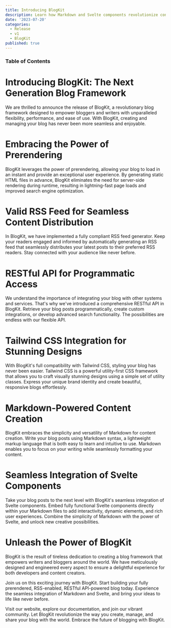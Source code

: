 ```yaml
---
title: Introducing BlogKit
description: Learn how Markdown and Svelte components revolutionize content creation.
date: '2023-07-20'
categories:
  - Release
  - v1
  - BlogKit
published: true
---
```


### Table of Contents

# Introducing BlogKit: The Next Generation Blog Framework
We are thrilled to announce the release of BlogKit, a revolutionary blog framework designed to empower bloggers and writers with unparalleled flexibility, performance, and ease of use. With BlogKit, creating and managing your blog has never been more seamless and enjoyable.

# Embracing the Power of Prerendering
BlogKit leverages the power of prerendering, allowing your blog to load in an instant and provide an exceptional user experience. By generating static HTML files in advance, BlogKit eliminates the need for server-side rendering during runtime, resulting in lightning-fast page loads and improved search engine optimization.

# Valid RSS Feed for Seamless Content Distribution
In BlogKit, we have implemented a fully compliant RSS feed generator. Keep your readers engaged and informed by automatically generating an RSS feed that seamlessly distributes your latest posts to their preferred RSS readers. Stay connected with your audience like never before.

# RESTful API for Programmatic Access
We understand the importance of integrating your blog with other systems and services. That's why we've introduced a comprehensive RESTful API in BlogKit. Retrieve your blog posts programmatically, create custom integrations, or develop advanced search functionality. The possibilities are endless with our flexible API.

# Tailwind CSS Integration for Stunning Designs
With BlogKit's full compatibility with Tailwind CSS, styling your blog has never been easier. Tailwind CSS is a powerful utility-first CSS framework that allows you to craft visually stunning designs using a simple set of utility classes. Express your unique brand identity and create beautiful, responsive blogs effortlessly.

# Markdown-Powered Content Creation
BlogKit embraces the simplicity and versatility of Markdown for content creation. Write your blog posts using Markdown syntax, a lightweight markup language that is both easy to learn and intuitive to use. Markdown enables you to focus on your writing while seamlessly formatting your content.

# Seamless Integration of Svelte Components
Take your blog posts to the next level with BlogKit's seamless integration of Svelte components. Embed fully functional Svelte components directly within your Markdown files to add interactivity, dynamic elements, and rich user experiences. Combine the simplicity of Markdown with the power of Svelte, and unlock new creative possibilities.

# Unleash the Power of BlogKit
BlogKit is the result of tireless dedication to creating a blog framework that empowers writers and bloggers around the world. We have meticulously designed and engineered every aspect to ensure a delightful experience for both developers and content creators.

Join us on this exciting journey with BlogKit. Start building your fully prerendered, RSS-enabled, RESTful API-powered blog today. Experience the seamless integration of Markdown and Svelte, and bring your ideas to life like never before.

Visit our website, explore our documentation, and join our vibrant community. Let BlogKit revolutionize the way you create, manage, and share your blog with the world. Embrace the future of blogging with BlogKit.